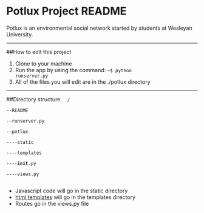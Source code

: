 Potlux Project README
====================

Potlux is an environmental social network started by students at Wesleyan University.

------------------------
##How to edit this project
1. Clone to your machine
2. Run the app by using the command: <code>~$ python runserver.py</code>
3. All of the files you will edit are in the ./potlux directory

-----------------------	
##Directory structure 
<code>
./  
--README  
--runserver.py  
--potlux  
----static  
----templates  
----__init__.py  
----views.py  
</code>

* Javascript code will go in the static directory
* [html templates](http://flask.pocoo.org/docs/0.10/tutorial/templates/) will go in the templates directory
* Routes go in the views.py file